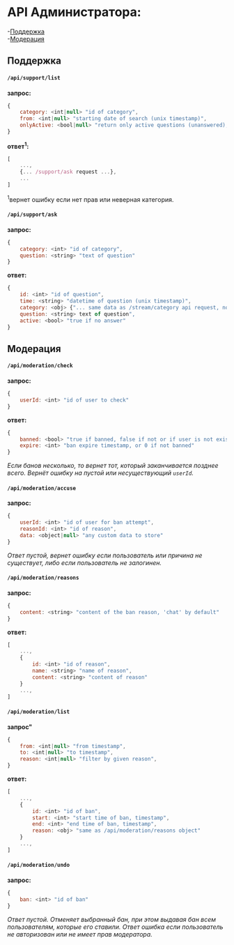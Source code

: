 API Администратора:
==================
-[Поддержка](#Поддержка)  
-[Модерация](#Модерация)

## Поддержка

#### `/api/support/list`
**запрос:**
```js
{
    category: <int|null> "id of category",
    from: <int|null> "starting date of search (unix timestamp)",
    onlyActive: <bool|null> "return only active questions (unanswered), true by default"
}
```
**ответ<sup>1</sup>:**
```js
[
    ...,
    {... /support/ask request ...},
    ...
]
```
<sup>1</sup>вернет ошибку если нет прав или неверная категория.

#### `/api/support/ask`
**запрос:**
```js
{
    category: <int> "id of category",
    question: <string> "text of question"
}
```
**ответ:**
```js
{
    id: <int> "id of question",
    time: <string> "datetime of question (unix timestamp)",
    category: <obj> {"... same data as /stream/category api request, no options..."},
    question: <string> text of question",
    active: <bool> "true if no answer"
}
```

## Модерация

#### `/api/moderation/check`
**запрос:**
```js
{
    userId: <int> "id of user to check"
}
```
**ответ:**
```js
{
    banned: <bool> "true if banned, false if not or if user is not exist",
    expire: <int> "ban expire timestamp, or 0 if not banned"
}
```
*Если банов несколько, то вернет тот, который заканчивается позднее всего. Вернёт ошибку на пустой или 
несуществующий `userId`.*

#### `/api/moderation/accuse`
**запрос:**
```js
{
    userId: <int> "id of user for ban attempt",
    reasonId: <int> "id of reason",
    data: <object|null> "any custom data to store"
}
```
*Ответ пустой, вернет ошибку если пользователь или причина не существует, либо если пользователь не залогинен.*

#### `/api/moderation/reasons`
**запрос:**
```js
{
    content: <string> "content of the ban reason, 'chat' by default"
}
```
 
**ответ:**
```js
[
    ...,
    {
        id: <int> "id of reason",
        name: <string> "name of reason",
        content: <string> "content of reason"
    }
    ...,
]
```

#### `/api/moderation/list`
**запрос"**
```js
{
    from: <int|null> "from timestamp",
    to: <int|null> "to timestamp",
    reason: <int|null> "filter by given reason",
}
```
**ответ:**
```js
[
    ...,
    {
        id: <int> "id of ban",
        start: <int> "start time of ban, timestamp",
        end: <int> "end time of ban, timestamp",
        reason: <obj> "same as /api/moderation/reasons object"
    }
    ...,
]
```
 
#### `/api/moderation/undo`
**запрос:**
```js
{
    ban: <int> "id of ban"
}
```
*Ответ пустой.*
*Отменяет выбранный бан, при этом выдавая бан всем пользователям, которые его ставили.*
*Ответ ошибка если пользователь не авторизован или не имеет прав модератора.*

